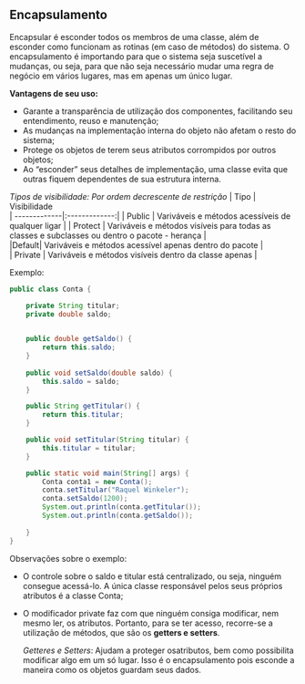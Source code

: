 ## Encapsulamento

Encapsular é esconder todos os membros de uma classe, além de esconder como funcionam as rotinas (em caso de métodos) do sistema. O encapsulamento é importando para que o sistema seja suscetível a mudanças, ou seja, para que não seja necessário mudar uma regra de negócio em vários lugares, mas em apenas um único lugar. 

**Vantagens de seu uso:**  

* Garante a transparência de utilização dos componentes, facilitando seu entendimento, reuso e manutenção;
* As mudanças na implementação interna do objeto não afetam o resto do sistema;
* Protege os objetos de terem seus atributos corrompidos por outros objetos;
* Ao “esconder” seus detalhes de implementação, uma classe evita que outras fiquem dependentes de sua estrutura interna.

*Tipos de visibilidade: Por ordem decrescente de restrição*
| Tipo         | Visibilidade           
| -------------|:-------------:| 
|  Public      | Variváveis e métodos acessíveis de qualquer ligar  | 
|  Protect     | Variváveis e métodos visíveis para todas as classes e subclasses ou dentro o pacote - herança  |  
|Default|  Variváveis e métodos acessível apenas dentro do pacote  |   
|  Private     |  Variváveis e métodos visíveis dentro da classe apenas |    

Exemplo:
~~~java
public class Conta {

    private String titular;
    private double saldo;

    
    public double getSaldo() {
        return this.saldo;
    }
    
    public void setSaldo(double saldo) {
        this.saldo = saldo;
    }

    public String getTitular() {
        return this.titular;
    }

    public void setTitular(String titular) {
        this.titular = titular;
    }

    public static void main(String[] args) {
        Conta conta1 = new Conta();
        conta.setTitular("Raquel Winkeler");
        conta.setSaldo(1200);
        System.out.println(conta.getTitular());
        System.out.println(conta.getSaldo());
    
    }
}
~~~
Observações sobre o exemplo:
* O controle sobre o saldo e titular está centralizado, ou seja, ninguém consegue acessá-lo. A única classe responsável pelos seus próprios atributos é a classe Conta;
* O modificador private faz com que ninguém consiga modificar, nem mesmo ler, os atributos. Portanto, para se ter acesso, recorre-se a utilização de métodos, que são os **getters e setters**.

    *Getteres e Setters*: Ajudam a proteger osatributos, bem como possibilita modificar algo em um só lugar. Isso é o encapsulamento pois esconde a maneira como os objetos guardam seus dados.
